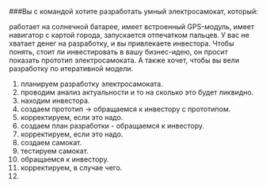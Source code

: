###Вы с командой хотите разработать умный электросамокат, который:

работает на солнечной батарее,
имеет встроенный GPS-модуль,
имеет навигатор с картой города,
запускается отпечатком пальцев.
У вас не хватает денег на разработку, и вы привлекаете инвестора. Чтобы понять, стоит ли инвестировать в вашу бизнес-идею, он просит показать прототип электросамоката. А также хочет, чтобы вы вели разработку по итеративной модели. 

1. планируем разработку электросамоката.
2. проводим анализ актуальности и то на сколько это будет ликвидно.
3. находим инвестора.
4. создаем прототип -> обращаемся к инвестору с прототипом.
5. корректируем, если это надо.
6. создаем план разработки - обращаемся к инвестору.
7. корректируем, если это надо. 
8. создаем самокат.
9. тестируем самокат.
10. обращаемся к инвестору.
11. корректируем, в случае чего.
12. 